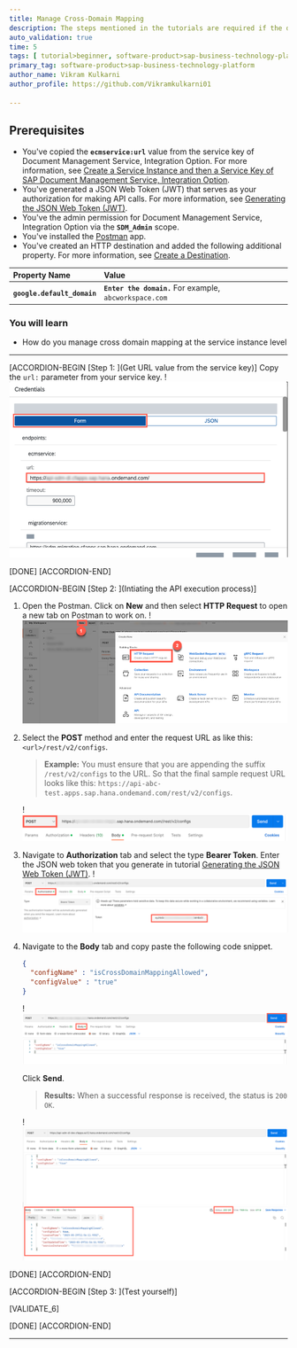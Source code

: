 ```yaml
---
title: Manage Cross-Domain Mapping
description: The steps mentioned in the tutorials are required if the domain of your email account and Google Workspace is different. In such cases, we need to map your system user account to the Google Workspace domain. For example, if you're using the domain abc.com (jhon.thane1@abc.com) and have a Google Workspace account with the domain abcworkspace.com (jhon.thane1@abcworkspace.com), you need to maintain cross-domain mapping.
auto_validation: true
time: 5
tags: [ tutorial>beginner, software-product>sap-business-technology-platform, topic>Cloud]
primary_tag: software-product>sap-business-technology-platform
author_name: Vikram Kulkarni
author_profile: https://github.com/Vikramkulkarni01

---
```


## Prerequisites
 - You've copied the **`ecmservice:url`** value from the service key of Document Management Service, Integration Option. For more information, see  [Create a Service Instance and then a Service Key of SAP Document Management Service, Integration Option](btp-sdm-gwi-create-serviceinstance).
 - You've generated a JSON Web Token (JWT) that serves as your authorization for making API calls. For more information, see [Generating the JSON Web Token (JWT)](btp-sdm-gwi-onbrepo-jwt-token).
 - You've the admin permission for Document Management Service, Integration Option via the **`SDM_Admin`** scope.
 - You've installed the [Postman](https://www.postman.com/downloads/) app.
 - You've created an HTTP destination and added the following additional property. For more information, see [Create a Destination](btp-sdm-gwi-create-destination).

|  Property Name     | Value
|  :------------- | :-------------
|  **`google.default_domain`** | **`Enter the domain.`** For example, `abcworkspace.com`   

### You will learn
  - How do you manage cross domain mapping at the service instance level

---

[ACCORDION-BEGIN [Step 1: ](Get URL value from the service key)]
Copy the `url:` parameter from your service key.
  !![Copy_URL](Copy_URL.png)

[DONE]
[ACCORDION-END]

[ACCORDION-BEGIN [Step 2: ](Intiating the API execution process)]
1. Open the Postman. Click on **New** and then select **HTTP Request** to open a new tab on Postman to work on.
  !![Postman](NewPostman.png)

2. Select the **POST** method and enter the request URL as like this:
    `<url>/rest/v2/configs`.

    > **Example:**  You must ensure that you are appending the suffix `/rest/v2/configs` to the URL. So that the final sample request URL looks like this: `https://api-abc-test.apps.sap.hana.ondemand.com/rest/v2/configs`.

      !![req](RequestURL_ecmservice_Config.png)

3. Navigate to **Authorization** tab and select the type **Bearer Token**. Enter the JSON web token that you generate in tutorial [Generating the JSON Web Token (JWT)](btp-sdm-gwi-onbrepo-jwt-token).
    !![GWT_Token_Cross_Domain](GWT_Token_Cross_Domain.png)

4. Navigate to the **Body** tab and copy paste the following code snippet.

    ```JSON
    {
      "configName" : "isCrossDomainMappingAllowed",
      "configValue" : "true"
    }
    ```
    !![EnterCodeSnippet](Body_Parameters.png)

    Click **Send**.

    >**Results:** When a successful response is received, the status is `200 OK`.

    !![Response_Status](Response_Status.png)

[DONE]
[ACCORDION-END]


[ACCORDION-BEGIN [Step 3: ](Test yourself)]

  [VALIDATE_6]

[DONE]
[ACCORDION-END]


---
